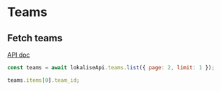 # Teams

## Fetch teams

[API doc](https://app.lokalise.com/api2docs/curl/#resource-teams)

```js
const teams = await lokaliseApi.teams.list({ page: 2, limit: 1 });

teams.items[0].team_id;
```
